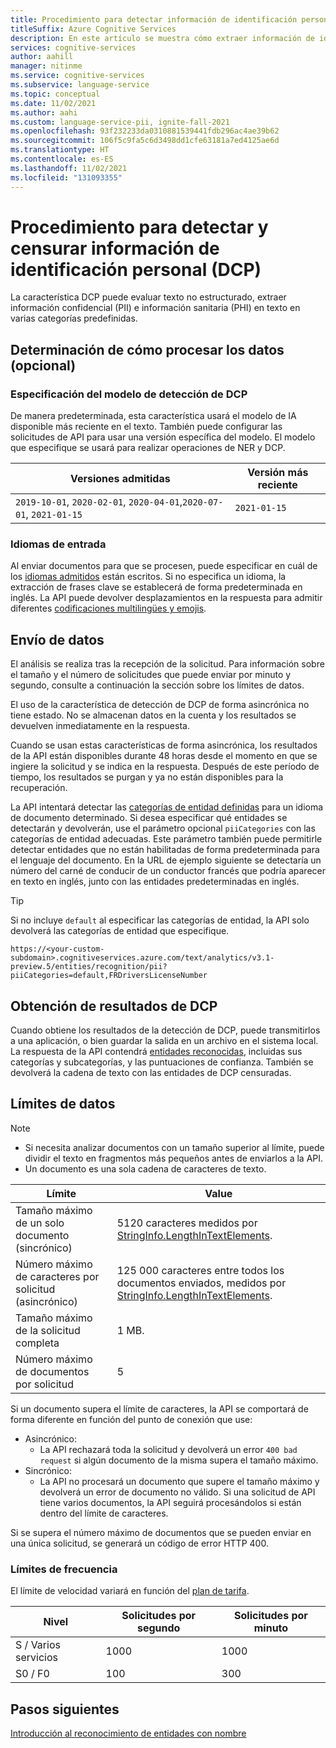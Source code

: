 ```yaml
---
title: Procedimiento para detectar información de identificación personal (DCP)
titleSuffix: Azure Cognitive Services
description: En este artículo se muestra cómo extraer información de identificación personal y sanitaria (PHI) del texto y detectar información identificable.
services: cognitive-services
author: aahill
manager: nitinme
ms.service: cognitive-services
ms.subservice: language-service
ms.topic: conceptual
ms.date: 11/02/2021
ms.author: aahi
ms.custom: language-service-pii, ignite-fall-2021
ms.openlocfilehash: 93f232233da0310881539441fdb296ac4ae39b62
ms.sourcegitcommit: 106f5c9fa5c6d3498dd1cfe63181a7ed4125ae6d
ms.translationtype: HT
ms.contentlocale: es-ES
ms.lasthandoff: 11/02/2021
ms.locfileid: "131093355"
---
```

# <a name="how-to-detect-and-redact-personally-identifying-information-pii"></a>Procedimiento para detectar y censurar información de identificación personal (DCP)

La característica DCP puede evaluar texto no estructurado, extraer información confidencial (PII) e información sanitaria (PHI) en texto en varias categorías predefinidas.

## <a name="determine-how-to-process-the-data-optional"></a>Determinación de cómo procesar los datos (opcional)

### <a name="specify-the-pii-detection-model"></a>Especificación del modelo de detección de DCP

De manera predeterminada, esta característica usará el modelo de IA disponible más reciente en el texto. También puede configurar las solicitudes de API para usar una versión específica del modelo. El modelo que especifique se usará para realizar operaciones de NER y DCP.

| Versiones admitidas | Versión más reciente |
|--|--|
| `2019-10-01`, `2020-02-01`, `2020-04-01`,`2020-07-01`, `2021-01-15`  | `2021-01-15`   |

### <a name="input-languages"></a>Idiomas de entrada

Al enviar documentos para que se procesen, puede especificar en cuál de los [idiomas admitidos](language-support.md) están escritos. Si no especifica un idioma, la extracción de frases clave se establecerá de forma predeterminada en inglés. La API puede devolver desplazamientos en la respuesta para admitir diferentes [codificaciones multilingües y emojis](../concepts/multilingual-emoji-support.md). 

## <a name="submitting-data"></a>Envío de datos

El análisis se realiza tras la recepción de la solicitud. Para información sobre el tamaño y el número de solicitudes que puede enviar por minuto y segundo, consulte a continuación la sección sobre los límites de datos.

El uso de la característica de detección de DCP de forma asincrónica no tiene estado. No se almacenan datos en la cuenta y los resultados se devuelven inmediatamente en la respuesta.

Cuando se usan estas características de forma asincrónica, los resultados de la API están disponibles durante 48 horas desde el momento en que se ingiere la solicitud y se indica en la respuesta. Después de este período de tiempo, los resultados se purgan y ya no están disponibles para la recuperación.

La API intentará detectar las [categorías de entidad definidas](concepts/entity-categories.md) para un idioma de documento determinado. Si desea especificar qué entidades se detectarán y devolverán, use el parámetro opcional `piiCategories` con las categorías de entidad adecuadas. Este parámetro también puede permitirle detectar entidades que no están habilitadas de forma predeterminada para el lenguaje del documento. En la URL de ejemplo siguiente se detectaría un número del carné de conducir de un conductor francés que podría aparecer en texto en inglés, junto con las entidades predeterminadas en inglés.

> [!TIP]
> Si no incluye `default` al especificar las categorías de entidad, la API solo devolverá las categorías de entidad que especifique.

`https://<your-custom-subdomain>.cognitiveservices.azure.com/text/analytics/v3.1-preview.5/entities/recognition/pii?piiCategories=default,FRDriversLicenseNumber`

## <a name="getting-pii-results"></a>Obtención de resultados de DCP

Cuando obtiene los resultados de la detección de DCP, puede transmitirlos a una aplicación, o bien guardar la salida en un archivo en el sistema local. La respuesta de la API contendrá [entidades reconocidas](concepts/entity-categories.md), incluidas sus categorías y subcategorías, y las puntuaciones de confianza. También se devolverá la cadena de texto con las entidades de DCP censuradas.

## <a name="data-limits"></a>Límites de datos

> [!NOTE]
> * Si necesita analizar documentos con un tamaño superior al límite, puede dividir el texto en fragmentos más pequeños antes de enviarlos a la API. 
> * Un documento es una sola cadena de caracteres de texto.  

| Límite | Value |
|------------------------|---------------|
| Tamaño máximo de un solo documento (sincrónico) | 5120 caracteres medidos por [StringInfo.LengthInTextElements](/dotnet/api/system.globalization.stringinfo.lengthintextelements).  |
| Número máximo de caracteres por solicitud (asincrónico)  | 125 000 caracteres entre todos los documentos enviados, medidos por [StringInfo.LengthInTextElements](/dotnet/api/system.globalization.stringinfo.lengthintextelements).  |
| Tamaño máximo de la solicitud completa | 1 MB. |
| Número máximo de documentos por solicitud | 5 |

Si un documento supera el límite de caracteres, la API se comportará de forma diferente en función del punto de conexión que use:

* Asincrónico:
  * La API rechazará toda la solicitud y devolverá un error `400 bad request` si algún documento de la misma supera el tamaño máximo.
* Sincrónico:  
  * La API no procesará un documento que supere el tamaño máximo y devolverá un error de documento no válido. Si una solicitud de API tiene varios documentos, la API seguirá procesándolos si están dentro del límite de caracteres.

Si se supera el número máximo de documentos que se pueden enviar en una única solicitud, se generará un código de error HTTP 400.

### <a name="rate-limits"></a>Límites de frecuencia

El límite de velocidad variará en función del [plan de tarifa](https://aka.ms/unifiedLanguagePricing).

| Nivel          | Solicitudes por segundo | Solicitudes por minuto |
|---------------|---------------------|---------------------|
| S / Varios servicios | 1000                | 1000                |
| S0 / F0         | 100                 | 300                 |

## <a name="next-steps"></a>Pasos siguientes

[Introducción al reconocimiento de entidades con nombre](overview.md)
